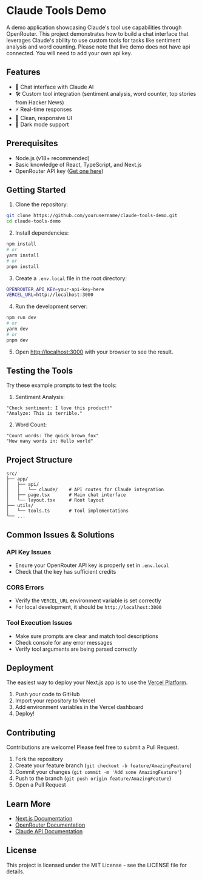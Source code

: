 # Claude Tools Demo

A demo application showcasing Claude's tool use capabilities through OpenRouter. This project demonstrates how to build a chat interface that leverages Claude's ability to use custom tools for tasks like sentiment analysis and word counting. Please note that live demo does not have api connected. You will need to add your own api key.

## Features

- 🤖 Chat interface with Claude AI
- 🛠️ Custom tool integration (sentiment analysis, word counter, top stories from Hacker News)
- ⚡ Real-time responses
- 🎨 Clean, responsive UI
- 🌙 Dark mode support

## Prerequisites

- Node.js (v18+ recommended)
- Basic knowledge of React, TypeScript, and Next.js
- OpenRouter API key ([Get one here](https://openrouter.ai/keys))

## Getting Started

1. Clone the repository:
```bash
git clone https://github.com/yourusername/claude-tools-demo.git
cd claude-tools-demo
```

2. Install dependencies:
```bash
npm install
# or
yarn install
# or
pnpm install
```

3. Create a `.env.local` file in the root directory:
```bash
OPENROUTER_API_KEY=your-api-key-here
VERCEL_URL=http://localhost:3000
```

4. Run the development server:
```bash
npm run dev
# or
yarn dev
# or
pnpm dev
```

5. Open [http://localhost:3000](http://localhost:3000) with your browser to see the result.

## Testing the Tools

Try these example prompts to test the tools:

1. Sentiment Analysis:
```
"Check sentiment: I love this product!"
"Analyze: This is terrible."
```

2. Word Count:
```
"Count words: The quick brown fox"
"How many words in: Hello world"
```

## Project Structure

```
src/
├── app/
│   ├── api/
│   │   └── claude/    # API routes for Claude integration
│   ├── page.tsx       # Main chat interface
│   └── layout.tsx     # Root layout
├── utils/
│   └── tools.ts       # Tool implementations
└── ...
```

## Common Issues & Solutions

### API Key Issues
- Ensure your OpenRouter API key is properly set in `.env.local`
- Check that the key has sufficient credits

### CORS Errors
- Verify the `VERCEL_URL` environment variable is set correctly
- For local development, it should be `http://localhost:3000`

### Tool Execution Issues
- Make sure prompts are clear and match tool descriptions
- Check console for any error messages
- Verify tool arguments are being parsed correctly

## Deployment

The easiest way to deploy your Next.js app is to use the [Vercel Platform](https://vercel.com/new).

1. Push your code to GitHub
2. Import your repository to Vercel
3. Add environment variables in the Vercel dashboard
4. Deploy!

## Contributing

Contributions are welcome! Please feel free to submit a Pull Request.

1. Fork the repository
2. Create your feature branch (`git checkout -b feature/AmazingFeature`)
3. Commit your changes (`git commit -m 'Add some AmazingFeature'`)
4. Push to the branch (`git push origin feature/AmazingFeature`)
5. Open a Pull Request

## Learn More

- [Next.js Documentation](https://nextjs.org/docs)
- [OpenRouter Documentation](https://openrouter.ai/docs)
- [Claude API Documentation](https://docs.anthropic.com/claude/docs)

## License

This project is licensed under the MIT License - see the LICENSE file for details.
